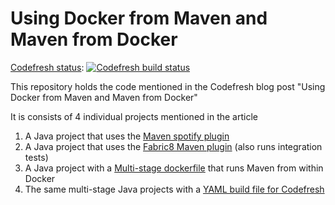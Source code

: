 # Using Docker from Maven and Maven from Docker

[Codefresh status](http://codefresh.io): [![Codefresh build status]( https://g.codefresh.io/api/badges/build?repoOwner=kostis-codefresh&repoName=docker-maven-comparison&branch=master&pipelineName=basic&accountName=kostis-codefresh&type=cf-2)]( https://g.codefresh.io/repositories/kostis-codefresh/docker-maven-comparison/builds?filter=trigger:build;branch:master;service:5b17f311f38e9275624153a3~basic)

This repository holds the code mentioned in the Codefresh blog post "Using Docker from Maven and Maven from Docker"

It is consists of 4 individual projects mentioned in the article

1. A Java project that uses the [Maven spotify plugin](01-using-spotify-plugin/pom.xml#L184)
1. A Java project that uses the [Fabric8 Maven plugin](02-using-fabric8-plugin/pom.xml#L183) (also runs integration tests)
1. A Java project with a [Multi-stage dockerfile](03-multistage/Dockerfile) that runs Maven from within Docker
1. The same multi-stage Java projects with a [YAML build file for Codefresh](codefresh.yml)






